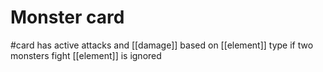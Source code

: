 # Monster card
#card 
has active attacks and [[damage]] based on [[element]] type
if two monsters fight [[element]] is ignored
